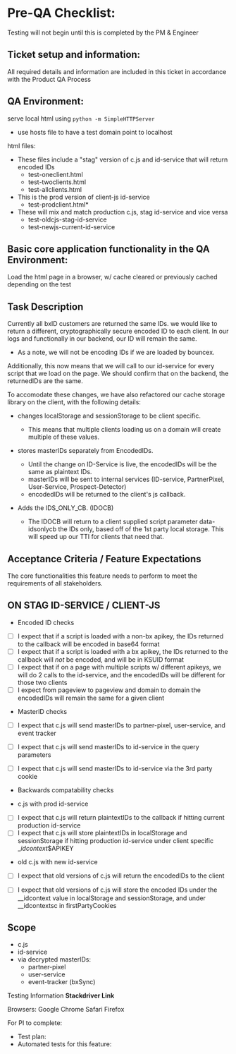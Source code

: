 Pre-QA Checklist: 
============
Testing will not begin until this is completed by the PM & Engineer

Ticket setup and information:
---------
All required details and information are included in this ticket in accordance with the Product QA Process

QA Environment:
--------
serve local html using `python -m SimpleHTTPServer`

* use hosts file to have a test domain point to localhost

html files:
* These files include a "stag" version of c.js and id-service that will return encoded IDs
   * test-oneclient.html
   * test-twoclients.html
   * test-allclients.html
* This is the prod version of client-js id-service
   * test-prodclient.html*
* These will mix and match production c.js, stag id-service and vice versa
   * test-oldcjs-stag-id-service
   * test-newjs-current-id-service


Basic core application functionality in the QA Environment:
-----------
Load the html page in a browser, w/ cache cleared or previously cached depending on the test


Task Description
-------------
Currently all bxID customers are returned the same IDs. we would like to return a different, cryptographically secure encoded ID to each client. In our logs and functionally in our backend, our ID will remain the same.

* As a note, we will not be encoding IDs if we are loaded by bouncex.

Additionally, this now means that we will call to our id-service for every script that we load on the page. We should confirm that on the backend, the returnedIDs are the same.

To accomodate these changes, we have also refactored our cache storage library on the client, with the following details:

* changes localStorage and sessionStorage to be client specific.
    * This means that multiple clients loading us on a domain will create multiple of these values.

* stores masterIDs separately from EncodedIDs.
    * Until the change on ID-Service is live, the encodedIDs will be the same as plaintext IDs.
    * masterIDs will be sent to internal services (ID-service, PartnerPixel, User-Service, Prospect-Detector)
    * encodedIDs will be returned to the client's js callback.

* Adds the IDS_ONLY_CB. (IDOCB)
    * The IDOCB will return to a client supplied script parameter data-idsonlycb the IDs only, based off of the 1st party local storage. This will speed up our TTI for clients that need that.


Acceptance Criteria / Feature Expectations
------------------
The core functionalities this feature needs to perform to meet the requirements of all stakeholders.


ON STAG ID-SERVICE / CLIENT-JS
-----------------------

* Encoded ID checks

- [ ] I expect that if a script is loaded with a non-bx apikey, the IDs returned to the callback will be encoded in base64 format
- [ ] I expect that if a script is loaded with a bx apikey, the IDs returned to the callback will _not_ be encoded, and will be in KSUID format
- [ ] I expect that if on a page with multiple scripts w/ different apikeys, we will do 2 calls to the id-service, and the encodedIDs will be different for those two clients
- [ ] I expect from pageview to pageview and domain to domain the encodedIDs will remain the same for a given client

* MasterID checks

- [ ] I expect that c.js will send masterIDs to partner-pixel, user-service, and event tracker
- [ ] I expect that c.js will send masterIDs to id-service in the query parameters
- [ ] I expect that c.js will send masterIDs to id-service via the 3rd party cookie


* Backwards compatability checks

* c.js with prod id-service
- [ ] I expect that c.js will return plaintextIDs to the callback if hitting current production id-service
- [ ] I expect that c.js will store plaintextIDs in localStorage and sessionStorage if hitting production id-service under client specific __idcontext_$APIKEY

* old c.js with new id-service
- [ ] I expect that old versions of c.js will return the encodedIDs to the client
- [ ] I expect that old versions of c.js will store the encoded IDs under the __idcontext value in localStorage and sessionStorage, and under __idcontextsc in firstPartyCookies


Scope
------

* c.js
* id-service
* via decrypted masterIDs:
    * partner-pixel
    * user-service
    * event-tracker (bxSync)


Testing Information
**Stackdriver Link**


Browsers:
    Google Chrome
    Safari
    Firefox


For PI to complete:
* Test plan:
* Automated tests for this feature:
